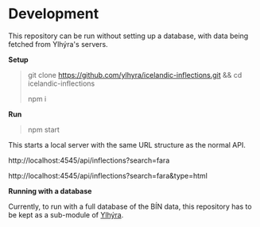 # Development

This repository can be run without setting up a database, with data being fetched from Ylhýra's servers.

**Setup**

> git clone https://github.com/ylhyra/icelandic-inflections.git && cd icelandic-inflections
>
> npm i

**Run**

> npm start

This starts a local server with the same URL structure as the normal API.

http://localhost:4545/api/inflections?search=fara

http://localhost:4545/api/inflections?search=fara&type=html





**Running with a database**

Currently, to run with a full database of the BÍN data, this repository has to be kept as a sub-module of [Ylhýra](https://github.com/ylhyra/ylhyra). 